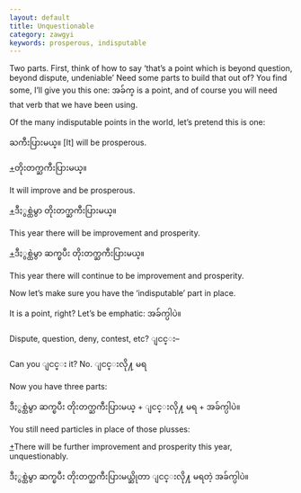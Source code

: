 ```yaml
---
layout: default
title: Unquestionable
category: zawgyi
keywords: prosperous, indisputable
---
```


<p>Two parts. First, think of how to say ‘that’s a point which is beyond question, beyond dispute, undeniable’ Need some parts to build that out of? You find some, I’ll give you this one: <span class='zawgyi'>အခ်က္</span> is a point, and of course you will need that verb that we have been using.</p>
<p>Of the many indisputable points in the world, let’s pretend this is one:</p>
<p><span class='zawgyi'>ႀကီးပြားမယ္။</span> [It] will be prosperous.</p>

<p class="hide-trigger"><a href='#'>+</a><span class='zawgyi'>တိုးတက္ႀကီးပြားမယ္။</span></p>
<p class='hide-this'>It will improve and be prosperous.</p>

<p class="hide-trigger"><a href='#'>+</a><span class='zawgyi'>ဒီႏွစ္ထဲမွာ တိုးတက္ႀကီးပြားမယ္။</span></p>
<p class='hide-this'>This year there will be improvement and prosperity.</p>

<p class="hide-trigger"><a href='#'>+</a><span class='zawgyi'>ဒီႏွစ္ထဲမွာ ဆက္ၿပီး တိုးတက္ႀကီးပြားမယ္။</span></p>
<p class='hide-this'>This year there will continue to be improvement and prosperity.</p>

<p>Now let’s make sure you have the ‘indisputable’ part in place.</p>
<p>It is a point, right? Let’s be emphatic: <span class='zawgyi'>အခ်က္ပါပဲ။</span></p>
<p>Dispute, question, deny, contest, etc? <span class='zawgyi'>ျငင္း</span>–</p>
<p>Can you <span class='zawgyi'>ျငင္း</span> it? No. <span class='zawgyi'>ျငင္းလို႔ မရ</span></p>
<p>Now you have three parts:</p>
<p><span class='zawgyi'>ဒီႏွစ္ထဲမွာ ဆက္ၿပီး တိုးတက္ႀကီးပြားမယ္</span> + <span class='zawgyi'>ျငင္းလို႔ မရ</span> + <span class='zawgyi'>အခ်က္ပါပဲ။</span></p>
<p>You still need particles in place of those plusses:</p>
<p class="hide-trigger"><a href='#'>+</a>There will be further improvement and prosperity this year, unquestionably.</p>
<p class='hide-this'><span class='zawgyi'>ဒီႏွစ္ထဲမွာ ဆက္ၿပီး တိုးတက္ႀကီးပြားမယ္ဆိုတာ ျငင္းလို႔ မရတဲ့ အခ်က္ပါပဲ။</span></p>
